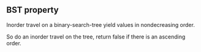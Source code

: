 ## BST property
 
Inorder travel on a binary-search-tree yield values in nondecreasing order.

So do an inorder travel on the tree, return false if there is an ascending order.
